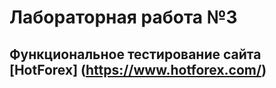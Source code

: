 # Лабораторная работа №3

## Функциональное тестирование сайта  [HotForex] (https://www.hotforex.com/)
